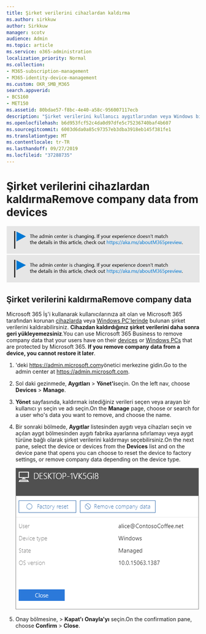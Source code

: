 ```yaml
---
title: Şirket verilerini cihazlardan kaldırma
ms.author: sirkkuw
author: Sirkkuw
manager: scotv
audience: Admin
ms.topic: article
ms.service: o365-administration
localization_priority: Normal
ms.collection:
- M365-subscription-management
- M365-identity-device-management
ms.custom: OKR_SMB_M365
search.appverid:
- BCS160
- MET150
ms.assetid: 80bdae57-f8bc-4e40-a58c-956007117ecb
description: "Şirket verilerini kullanıcı aygıtlarından veya Windows bilgisayarlarından kaldırmak için Microsoft 365 Business'ı nasıl kullanacağınızı öğrenin. "
ms.openlocfilehash: b6d953fcf52c4da0d97dfe5c75236740baf4b607
ms.sourcegitcommit: 6003d6da0a85c97357eb3dba3918eb145f381fe1
ms.translationtype: MT
ms.contentlocale: tr-TR
ms.lasthandoff: 09/27/2019
ms.locfileid: "37288735"
---
```

# <a name="remove-company-data-from-devices"></a><span data-ttu-id="834ed-103">Şirket verilerini cihazlardan kaldırma</span><span class="sxs-lookup"><span data-stu-id="834ed-103">Remove company data from devices</span></span>

<span data-ttu-id="834ed-104">[![Yönetici merkezinin değiştiğini bildirmek için etiket ve aka.ms/aboutM365preview daha fazla ayrıntı bulabilirsiniz.](media/m365admincenterchanging.png)](https://docs.microsoft.com/office365/admin/microsoft-365-admin-center-preview)</span><span class="sxs-lookup"><span data-stu-id="834ed-104">[![Label to let you know the admin center is changing and you can find more details at aka.ms/aboutM365preview.](media/m365admincenterchanging.png)](https://docs.microsoft.com/office365/admin/microsoft-365-admin-center-preview)</span></span>

## <a name="remove-company-data"></a><span data-ttu-id="834ed-105">Şirket verilerini kaldırma</span><span class="sxs-lookup"><span data-stu-id="834ed-105">Remove company data</span></span>

<span data-ttu-id="834ed-p101">Microsoft 365 İş'i kullanarak kullanıcılarınıza ait olan ve Microsoft 365 tarafından korunan [cihazlarda](app-protection-settings-for-android-and-ios.md) veya [Windows PC'lerinde](protection-settings-for-windows-10-devices.md) bulunan şirket verilerini kaldırabilirsiniz. **Cihazdan kaldırdığınız şirket verilerini daha sonra geri yükleyemezsiniz**.</span><span class="sxs-lookup"><span data-stu-id="834ed-p101">You can use Microsoft 365 Business to remove company data that your users have on their [devices](app-protection-settings-for-android-and-ios.md) or [Windows PCs](protection-settings-for-windows-10-devices.md) that are protected by Microsoft 365. **If you remove company data from a device, you cannot restore it later**.</span></span> 
  
1. <span data-ttu-id="834ed-108">'deki <a href="https://go.microsoft.com/fwlink/p/?linkid=837890" target="_blank">https://admin.microsoft.com</a>yönetici merkezine gidin.</span><span class="sxs-lookup"><span data-stu-id="834ed-108">Go to the admin center at <a href="https://go.microsoft.com/fwlink/p/?linkid=837890" target="_blank">https://admin.microsoft.com</a>.</span></span>
    
2. <span data-ttu-id="834ed-109">Sol daki gezinmede, **Aygıtları** \> **Yönet'i**seçin.  </span><span class="sxs-lookup"><span data-stu-id="834ed-109">On the left nav, choose **Devices**  \> **Manage**.</span></span>
  
3. <span data-ttu-id="834ed-110">**Yönet** sayfasında, kaldırmak istediğiniz verileri seçen veya arayan bir kullanıcı yı seçin ve adı seçin.</span><span class="sxs-lookup"><span data-stu-id="834ed-110">On the **Manage** page, choose or search for a user who's data you want to remove, and choose the name.</span></span> 
    
4. <span data-ttu-id="834ed-111">Bir sonraki bölmede, **Aygıtlar** listesinden aygıtı veya cihazları seçin ve açılan aygıt bölmesinden aygıtı fabrika ayarlarına sıfırlamayı veya aygıt türüne bağlı olarak şirket verilerini kaldırmayı seçebilirsiniz.</span><span class="sxs-lookup"><span data-stu-id="834ed-111">On the next pane, select the device or devices from the **Devices** list and on the device pane that opens you can choose to reset the device to factory settings, or remove company data depending on the device type.</span></span> 
    
    ![On the remove comapany data pane, select the device from which you want to remove the data.](media/resetorremove.png)
  
5. <span data-ttu-id="834ed-113">Onay bölmesine, \> **Kapat'ı** **Onayla'yı** seçin.</span><span class="sxs-lookup"><span data-stu-id="834ed-113">On the confirmation pane, choose **Confirm** \> **Close**.</span></span>
    


